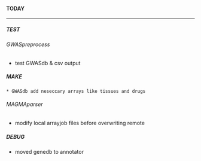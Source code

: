 #### TODAY
_____________________________________________

##### TEST

###### GWASpreprocess
 * test GWASdb & csv output

##### MAKE

    * GWASdb add neseccary arrays like tissues and drugs

###### MAGMAparser
 * modify local arrayjob files before overwriting remote

##### DEBUG
 * moved genedb to annotator